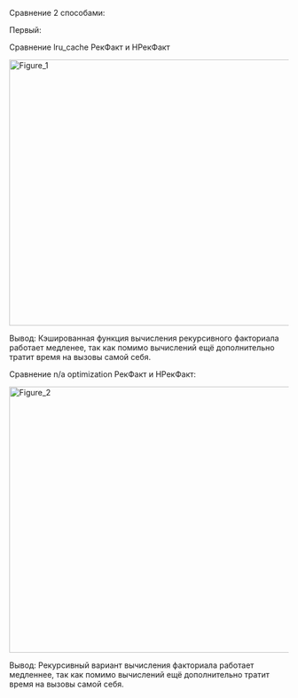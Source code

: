 Сравнение 2 способами: 

Первый:

Сравнение lru_cache РекФакт и НРекФакт


<img width="640" height="480" alt="Figure_1" src="https://github.com/user-attachments/assets/8c0fe3ed-8ff3-40fc-a89c-b4a9ba6e3bf4" />


Вывод: Кэшированная функция вычисления рекурсивного факториала работает медленее, так как помимо вычислений ещё дополнительно тратит время на вызовы самой себя.

Сравнение n/a optimization РекФакт и НРекФакт️:

<img width="640" height="480" alt="Figure_2" src="https://github.com/user-attachments/assets/5b2590ec-ff8d-4911-9642-2a0d13b1697d" />



Вывод: Рекурcивный вариант вычисления факториала работает медленнее, так как помимо вычислений ещё дополнительно тратит время на вызовы самой себя.

